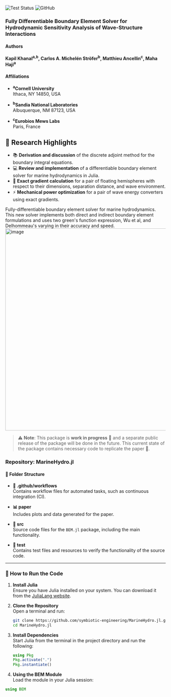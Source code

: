 ![Test Status](https://github.com/symbiotic-engineering/MarineHydro.jl/actions/workflows/run_tests.yml/badge.svg)
![GitHub](https://img.shields.io/github/license/symbiotic-engineering/MDOcean)

### Fully Differentiable Boundary Element Solver for Hydrodynamic Sensitivity Analysis of Wave-Structure Interactions

#### Authors

**Kapil Khanal<sup>a,b</sup>, Carlos A. Michelén Ströfer<sup>b</sup>, Matthieu Ancellin<sup>c</sup>, Maha Haji<sup>a</sup>**

#### Affiliations

- **<sup>a</sup>Cornell University**  
  Ithaca, NY 14850, USA

- **<sup>b</sup>Sandia National Laboratories**  
  Albuquerque, NM 87123, USA

- **<sup>c</sup>Eurobios Mews Labs**  
  Paris, France

## 🌟 Research Highlights

- 📚 **Derivation and discussion** of the discrete adjoint method for the boundary integral equations.
- 💻 **Review and implementation** of a differentiable boundary element solver for marine hydrodynamics in Julia.
- 🌊 **Exact gradient calculation** for a pair of floating hemispheres with respect to their dimensions, separation distance, and wave environment.
- ⚡ **Mechanical power optimization** for a pair of wave energy converters using exact gradients.



Fully-differentiable boundary element solver for marine hydrodynamics. This new solver implements both direct and indirect boundary element formulations and uses two green's function expression, Wu et al, and Delhommeau's varying in their accuracy and speed. 
<img width="632" alt="image" src="https://github.com/user-attachments/assets/16247838-770b-480d-9f2f-d4b0a02054bf" />


> ⚠️ **Note**: This package is **work in progress** 🚧 and a separate public release of the package will be done in the future. This current state of the package contains necessary code to replicate the paper 📄.
>

### Repository: MarineHydro.jl

#### 📂 Folder Structure

- **📁 .github/workflows**  
  Contains workflow files for automated tasks, such as continuous integration (CI).

- **📊 paper**  
  Includes plots and data generated for the paper.

- **📜 src**  
  Source code files for the `BEM.jl` package, including the main functionality.

- **🧪 test**  
  Contains test files and resources to verify the functionality of the source code.

---

### 🚀 How to Run the Code

1. **Install Julia**  
   Ensure you have Julia installed on your system. You can download it from the [JuliaLang website](https://julialang.org/downloads/).

2. **Clone the Repository**  
   Open a terminal and run:  
   ```bash
   git clone https://github.com/symbiotic-engineering/MarineHydro.jl.git
   cd MarineHydro.jl


3. **Install Dependencies**  
   Start Julia from the terminal in the project directory and run the following:  
   ```julia
   using Pkg
   Pkg.activate(".")
   Pkg.instantiate()
4. **Using the BEM Module**  
Load the module in your Julia session:  
```julia
using BEM

  




